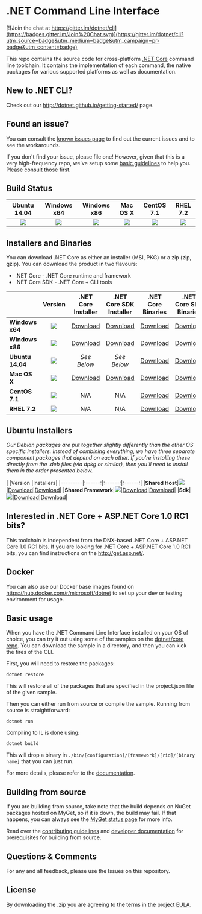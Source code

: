 # .NET Command Line Interface

[![Join the chat at https://gitter.im/dotnet/cli](https://badges.gitter.im/Join%20Chat.svg)](https://gitter.im/dotnet/cli?utm_source=badge&utm_medium=badge&utm_campaign=pr-badge&utm_content=badge)

This repo contains the source code for cross-platform [.NET Core](http://github.com/dotnet/core) command line toolchain. It contains the implementation of each command, the native packages for various supported platforms as well as documentation. 

New to .NET CLI?
------------
Check out our http://dotnet.github.io/getting-started/ page. 

Found an issue?
---------------
You can consult the [known issues page](Documentation/known-issues.md) to find out the current issues and 
to see the workarounds.  

If you don't find your issue, please file one! However, given that this is a very high-frequency repo, we've setup some [basic guidelines](Documentation/issue-filing-guide.md) to help you. Please consult those first.

Build Status
------------

|Ubuntu 14.04 |Windows x64 |Windows x86 |Mac OS X |CentOS 7.1 |RHEL 7.2 |
|:------:|:------:|:------:|:------:|:------:|:------:|
|![](https://devdiv.visualstudio.com/DefaultCollection/_apis/public/build/definitions/0bdbc590-a062-4c3f-b0f6-9383f67865ee/601/badge)|![](https://mseng.visualstudio.com/DefaultCollection/_apis/public/build/definitions/d09b7a4d-0a51-4c0e-a15a-07921d5b558f/3022/badge)|![](https://mseng.visualstudio.com/DefaultCollection/_apis/public/build/definitions/d09b7a4d-0a51-4c0e-a15a-07921d5b558f/3071/badge)|![](https://devdiv.visualstudio.com/DefaultCollection/_apis/public/build/definitions/0bdbc590-a062-4c3f-b0f6-9383f67865ee/600/badge) |![](https://devdiv.visualstudio.com/DefaultCollection/_apis/public/build/definitions/0bdbc590-a062-4c3f-b0f6-9383f67865ee/597/badge) |![](https://devdiv.visualstudio.com/DefaultCollection/_apis/public/build/definitions/0bdbc590-a062-4c3f-b0f6-9383f67865ee/897/badge) |

Installers and Binaries
-----------------------

You can download .NET Core as either an installer (MSI, PKG) or a zip (zip, gzip). You can download the product in two flavours:

- .NET Core - .NET Core runtime and framework
- .NET Core SDK - .NET Core + CLI tools

|         |Version |.NET Core Installer|.NET Core SDK Installer|.NET Core Binaries|.NET Core SDK Binaries|
|---------|:------:|:------:|:------:|:------:|:------:|
|**Windows x64**|[![](https://dotnetcli.blob.core.windows.net/dotnet/beta/Binaries/Latest/Windows_x64_Release_version_badge.svg)](https://dotnetcli.blob.core.windows.net/dotnet/beta/dnvm/latest.win.x64.version)|[Download](https://dotnetcli.blob.core.windows.net/dotnet/beta/Installers/Latest/dotnet-win-x64.latest.exe)|[Download](https://dotnetcli.blob.core.windows.net/dotnet/beta/Installers/Latest/dotnet-dev-win-x64.latest.exe)|[Download](https://dotnetcli.blob.core.windows.net/dotnet/beta/Binaries/Latest/dotnet-win-x64.latest.zip)|[Download](https://dotnetcli.blob.core.windows.net/dotnet/beta/Binaries/Latest/dotnet-dev-win-x64.latest.zip)|
|**Windows x86**|[![](https://dotnetcli.blob.core.windows.net/dotnet/beta/Binaries/Latest/Windows_x86_Release_version_badge.svg)](https://dotnetcli.blob.core.windows.net/dotnet/beta/dnvm/latest.win.x86.version)|[Download](https://dotnetcli.blob.core.windows.net/dotnet/beta/Installers/Latest/dotnet-win-x86.latest.exe)|[Download](https://dotnetcli.blob.core.windows.net/dotnet/beta/Installers/Latest/dotnet-dev-win-x86.latest.exe)|[Download](https://dotnetcli.blob.core.windows.net/dotnet/beta/Binaries/Latest/dotnet-win-x86.latest.zip)|[Download](https://dotnetcli.blob.core.windows.net/dotnet/beta/Binaries/Latest/dotnet-dev-win-x86.latest.zip)|
|**Ubuntu 14.04**|[![](https://dotnetcli.blob.core.windows.net/dotnet/beta/Binaries/Latest/Ubuntu_x64_Release_version_badge.svg)](https://dotnetcli.blob.core.windows.net/dotnet/beta/dnvm/latest.ubuntu.x64.version)|*See Below*|*See Below*|[Download](https://dotnetcli.blob.core.windows.net/dotnet/beta/Binaries/Latest/dotnet-ubuntu-x64.latest.tar.gz)|[Download](https://dotnetcli.blob.core.windows.net/dotnet/beta/Binaries/Latest/dotnet-dev-ubuntu-x64.latest.tar.gz)|
|**Mac OS X**|[![](https://dotnetcli.blob.core.windows.net/dotnet/beta/Binaries/Latest/OSX_x64_Release_version_badge.svg)](https://dotnetcli.blob.core.windows.net/dotnet/beta/dnvm/latest.osx.x64.version)|[Download](https://dotnetcli.blob.core.windows.net/dotnet/beta/Installers/Latest/dotnet-osx-x64.latest.pkg)|[Download](https://dotnetcli.blob.core.windows.net/dotnet/beta/Installers/Latest/dotnet-dev-osx-x64.latest.pkg)|[Download](https://dotnetcli.blob.core.windows.net/dotnet/beta/Binaries/Latest/dotnet-osx-x64.latest.tar.gz)|[Download](https://dotnetcli.blob.core.windows.net/dotnet/beta/Binaries/Latest/dotnet-dev-osx-x64.latest.tar.gz)|
|**CentOS 7.1**|[![](https://dotnetcli.blob.core.windows.net/dotnet/beta/Binaries/Latest/CentOS_x64_Release_version_badge.svg)](https://dotnetcli.blob.core.windows.net/dotnet/beta/dnvm/latest.centos.x64.version)|N/A |N/A |[Download](https://dotnetcli.blob.core.windows.net/dotnet/beta/Binaries/Latest/dotnet-centos-x64.latest.tar.gz)|[Download](https://dotnetcli.blob.core.windows.net/dotnet/beta/Binaries/Latest/dotnet-dev-centos-x64.latest.tar.gz)|
|**RHEL 7.2**|[![](https://dotnetcli.blob.core.windows.net/dotnet/beta/Binaries/Latest/RHEL_x64_Release_version_badge.svg)](https://dotnetcli.blob.core.windows.net/dotnet/beta/dnvm/latest.rhel.x64.version)|N/A |N/A |[Download](https://dotnetcli.blob.core.windows.net/dotnet/beta/Binaries/Latest/dotnet-centos-x64.latest.tar.gz)|[Download](https://dotnetcli.blob.core.windows.net/dotnet/beta/Binaries/Latest/dotnet-dev-rhel-x64.latest.tar.gz) |

Ubuntu Installers
----------

*Our Debian packages are put together slightly differently than the other OS specific installers. Instead of combining everything, we have three separate component packages that depend on each other. If you're installing these directly from the .deb files (via dpkg or similar), then you'll need to install them in the order presented below.*

|         |Version |Installers|
|---------|:------:|:------:|:------:|
|**Shared Host**|[![](https://dotnetcli.blob.core.windows.net/dotnet/beta/Binaries/Latest/Ubuntu_x64_Release_version_badge.svg)](https://dotnetcli.blob.core.windows.net/dotnet/beta/dnvm/latest.ubuntu.x64.version)|[Download](https://dotnetcli.blob.core.windows.net/dotnet/beta/Installers/Latest/dotnet-host-ubuntu-x64.latest.deb)|[Download](https://dotnetcli.blob.core.windows.net/dotnet/beta/Binaries/Latest/dotnet-dev-ubuntu-x64.latest.tar.gz)|
|**Shared Framework**|[![](https://dotnetcli.blob.core.windows.net/dotnet/beta/Binaries/Latest/Ubuntu_x64_Release_version_badge.svg)](https://dotnetcli.blob.core.windows.net/dotnet/beta/dnvm/latest.ubuntu.x64.version)|[Download](https://dotnetcli.blob.core.windows.net/dotnet/beta/Installers/Latest/dotnet-sharedframework-ubuntu-x64.latest.deb)|[Download](https://dotnetcli.blob.core.windows.net/dotnet/beta/Binaries/Latest/dotnet-ubuntu-x64.latest.tar.gz)|
|**Sdk**|[![](https://dotnetcli.blob.core.windows.net/dotnet/beta/Binaries/Latest/Ubuntu_x64_Release_version_badge.svg)](https://dotnetcli.blob.core.windows.net/dotnet/beta/dnvm/latest.ubuntu.x64.version)|[Download](https://dotnetcli.blob.core.windows.net/dotnet/beta/Installers/Latest/dotnet-sdk-ubuntu-x64.latest.deb)|[Download](https://dotnetcli.blob.core.windows.net/dotnet/beta/Binaries/Latest/dotnet-dev-ubuntu-x64.latest.tar.gz)|


Interested in .NET Core + ASP.NET Core 1.0 RC1 bits?
----------------------------------------------------

This toolchain is independent from the DNX-based .NET Core + ASP.NET Core 1.0 RC1 bits. If you are looking for .NET Core + ASP.NET Core 1.0 RC1 bits, you can find instructions on the http://get.asp.net/.  

Docker
------

You can also use our Docker base images found on https://hub.docker.com/r/microsoft/dotnet to set up your dev or testing environment for usage.  

Basic usage
-----------

When you have the .NET Command Line Interface installed on your OS of choice, you can try it out using some of the samples on the [dotnet/core repo](https://github.com/dotnet/core/tree/master/samples). You can download the sample in a directory, and then you can kick the tires of the CLI.


First, you will need to restore the packages:
	
	dotnet restore
	
This will restore all of the packages that are specified in the project.json file of the given sample.

Then you can either run from source or compile the sample. Running from source is straightforward:
	
	dotnet run
	
Compiling to IL is done using:
	
	dotnet build

This will drop a binary in `./bin/[configuration]/[framework]/[rid]/[binary name]` that you can just run.

For more details, please refer to the [documentation](https://github.com/dotnet/corert/tree/master/Documentation).

Building from source
--------------------

If you are building from source, take note that the build depends on NuGet packages hosted on MyGet, so if it is down, the build may fail. If that happens, you can always see the [MyGet status page](http://status.myget.org/) for more info. 

Read over the [contributing guidelines](https://github.com/dotnet/cli/tree/master/CONTRIBUTING.md) and [developer documentation](https://github.com/dotnet/cli/tree/master/Documentation) for prerequisites for building from source.

Questions & Comments
--------------------

For any and all feedback, please use the Issues on this repository. 

License
--------------------

By downloading the .zip you are agreeing to the terms in the project [EULA](https://aka.ms/dotnet-cli-eula).